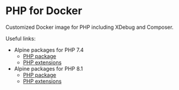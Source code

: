 # PHP for Docker

Customized Docker image for PHP including XDebug and Composer.

Useful links:
- Alpine packages for PHP 7.4
  - [PHP package](https://pkgs.alpinelinux.org/package/v3.15/community/x86_64/php7)
  - [PHP extensions](https://pkgs.alpinelinux.org/packages?name=php7-*&branch=v3.15&repo=&arch=x86_64&maintainer=)
- Alpine packages for PHP 8.1
  - [PHP package](https://pkgs.alpinelinux.org/package/v3.17/community/x86_64/php81)
  - [PHP extensions](https://pkgs.alpinelinux.org/packages?name=php81-*&branch=v3.17&repo=&arch=x86_64&maintainer=)
